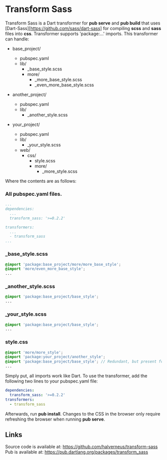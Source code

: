 # Transform Sass

Transform Sass is a Dart transformer for **pub serve** and **pub build** that
uses [Dart-Sass][https://github.com/sass/dart-sass] for compiling
**scss** and **sass** files into **css**. Transformer supports 'package:...'
imports. This transformer can handle:


* base_project/
  * pubspec.yaml
  * lib/
    * \_base_style.scss
    * more/
      * \_more_base_style.scss
      * \_even_more_base_style.scss

* another_project/
  * pubspec.yaml
  * lib/
    * \_another_style.scss

* your_project/
  * pubspec.yaml
  * lib/
    * \_your_style.scss
  * web/
    * css/
      * style.scss
      * more/
        * \_more_style.scss

Where the contents are as follows:
### All pubspec.yaml files.
```yaml
...
dependencies:
  ...
  transform_sass: '>=0.2.2'

transformers:
  ...
  - transform_sass
...
```

### \_base_style.scss
```scss
@import 'package:base_project/more/more_base_style';
@import 'more/even_more_base_style';
...
```

### \_another_style.scss
```scss
@import 'package:base_project/base_style';
...
```

### \_your_style.scss
```scss
@import 'package:base_project/base_style';
...
```

### style.css
```scss
@import 'more/more_style';
@import 'package:your_project/another_style';
@import 'package:base_project/base_style'; // Redundant, but present for example
...
```

Simply put, all imports work like Dart. To use the transformer, add the
following two lines to your pubspec.yaml file:
```yaml
dependencies:
  transform_sass: '>=0.2.2'
transformers:
  - transform_sass
```
Afterwards, run **pub install**. Changes to the CSS in the browser only require
refreshing the browser when running **pub serve**.

## Links
Source code is available at: https://github.com/halverneus/transform-sass
Pub is available at: https://pub.dartlang.org/packages/transform_sass
